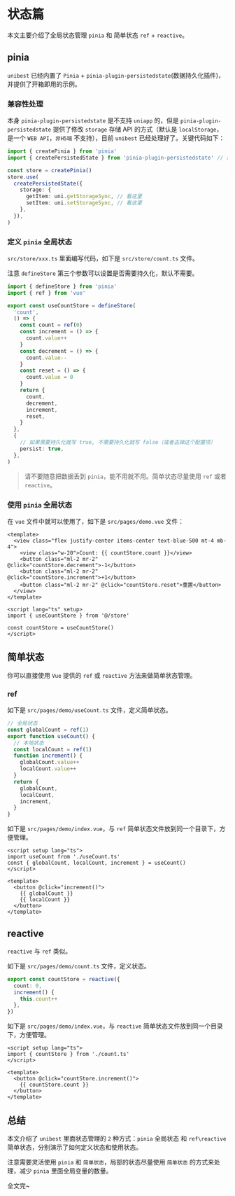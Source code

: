 # 状态篇

本文主要介绍了全局状态管理 `pinia` 和 简单状态 `ref` + `reactive`。

## pinia

`unibest` 已经内置了 `Pinia` + `pinia-plugin-persistedstate`(数据持久化插件)，并提供了开箱即用的示例。

### 兼容性处理

本身 `pinia-plugin-persistedstate` 是不支持 `uniapp` 的，但是 `pinia-plugin-persistedstate` 提供了修改 `storage` 存储 API 的方式（默认是 `localStorage`，是一个 `WEB API`，`非H5端` 不支持），目前 `unibest` 已经处理好了。关键代码如下：

```ts
import { createPinia } from 'pinia'
import { createPersistedState } from 'pinia-plugin-persistedstate' // 数据持久化

const store = createPinia()
store.use(
  createPersistedState({
    storage: {
      getItem: uni.getStorageSync, // 看这里
      setItem: uni.setStorageSync, // 看这里
    },
  }),
)
```

### 定义 `pinia` 全局状态

`src/store/xxx.ts` 里面编写代码，如下是 `src/store/count.ts` 文件。

注意 `defineStore` 第三个参数可以设置是否需要持久化，默认不需要。

```ts [src/store/count.ts]{26}
import { defineStore } from 'pinia'
import { ref } from 'vue'

export const useCountStore = defineStore(
  'count',
  () => {
    const count = ref(0)
    const increment = () => {
      count.value++
    }
    const decrement = () => {
      count.value--
    }
    const reset = () => {
      count.value = 0
    }
    return {
      count,
      decrement,
      increment,
      reset,
    }
  },
  {
    // 如果需要持久化就写 true, 不需要持久化就写 false（或者去掉这个配置项）
    persist: true,
  },
)
```

> 请不要随意把数据丢到 `pinia`，能不用就不用。简单状态尽量使用 `ref` 或者 `reactive`。

### 使用 `pinia` 全局状态

在 `vue` 文件中就可以使用了，如下是 `src/pages/demo.vue` 文件：

```vue
<template>
  <view class="flex justify-center items-center text-blue-500 mt-4 mb-4">
    <view class="w-20">Count: {{ countStore.count }}</view>
    <button class="ml-2 mr-2" @click="countStore.decrement">-1</button>
    <button class="ml-2 mr-2" @click="countStore.increment">+1</button>
    <button class="ml-2 mr-2" @click="countStore.reset">重置</button>
  </view>
</template>

<script lang="ts" setup>
import { useCountStore } from '@/store'

const countStore = useCountStore()
</script>
```

## 简单状态

你可以直接使用 `Vue` 提供的 `ref` 或 `reactive` 方法来做简单状态管理。

### ref

如下是 `src/pages/demo/useCount.ts` 文件，定义简单状态。

```ts [src/pages/demo/useCount.ts]
// 全局状态
const globalCount = ref(1)
export function useCount() {
  // 本地状态
  const localCount = ref(1)
  function increment() {
    globalCount.value++
    localCount.value++
  }
  return {
    globalCount,
    localCount,
    increment,
  }
}
```

如下是 `src/pages/demo/index.vue`，与 `ref` 简单状态文件放到同一个目录下，方便管理。

```vue [src/pages/demo/index.vue]
<script setup lang="ts">
import useCount from './useCount.ts'
const { globalCount, localCount, increment } = useCount()
</script>

<template>
  <button @click="increment()">
    {{ globalCount }}
    {{ localCount }}
  </button>
</template>
```

## reactive

`reactive` 与 `ref` 类似。

如下是 `src/pages/demo/count.ts` 文件，定义状态。

```ts [src/pages/demo/count.ts]
export const countStore = reactive({
  count: 0,
  increment() {
    this.count++
  },
})
```

如下是 `src/pages/demo/index.vue`，与 `reactive` 简单状态文件放到同一个目录下，方便管理。

```vue [src/pages/demo/index.vue]
<script setup lang="ts">
import { countStore } from './count.ts'
</script>

<template>
  <button @click="countStore.increment()">
    {{ countStore.count }}
  </button>
</template>
```

## 总结

本文介绍了 `unibest` 里面状态管理的 `2` 种方式：`pinia` 全局状态 和 `ref\reactive` 简单状态，分别演示了如何定义状态和使用状态。

注意需要灵活使用 `pinia` 和 `简单状态`，局部的状态尽量使用 `简单状态` 的方式来处理，减少 `pinia` 里面全局变量的数量。

全文完~

